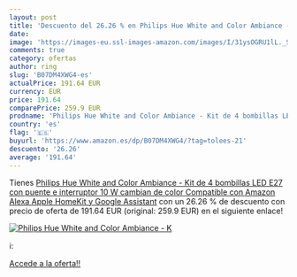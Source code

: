 ```yaml
---
layout: post
title: 'Descuento del 26.26 % en Philips Hue White and Color Ambiance - K'
date: 
image: 'https://images-eu.ssl-images-amazon.com/images/I/31ysOGRU1lL._SL200_.jpg'
comments: true
category: ofertas
author: ring
slug: 'B07DM4XWG4-es'
actualPrice: 191.64 EUR
currency: EUR
price: 191.64
comparePrice: 259.9 EUR
prodname: 'Philips Hue White and Color Ambiance - Kit de 4 bombillas LED E27 con puente e interruptor  10 W  cambian de color  Compatible con Amazon Alexa  Apple HomeKit y Google Assistant'
country: 'es'
flag: '🇪🇸'
buyurl: 'https://www.amazon.es/dp/B07DM4XWG4/?tag=tolees-21'
descuento: '26.26'
average: '191.64'
---
```


Tienes [Philips Hue White and Color Ambiance - Kit de 4 bombillas LED E27 con puente e interruptor  10 W  cambian de color  Compatible con Amazon Alexa  Apple HomeKit y Google Assistant](https://www.amazon.es/dp/B07DM4XWG4/?tag=tolees-21) con un 26.26 % de descuento con precio de oferta de 191.64 EUR (original: 259.9 EUR) en el siguiente enlace!

[![Philips Hue White and Color Ambiance - K](https://images-eu.ssl-images-amazon.com/images/I/31ysOGRU1lL._SL200_.jpg)](https://www.amazon.es/dp/B07DM4XWG4/?tag=tolees-21)

ℹ️:


[Accede a la oferta!!](https://www.amazon.es/dp/B07DM4XWG4/?tag=tolees-21)
